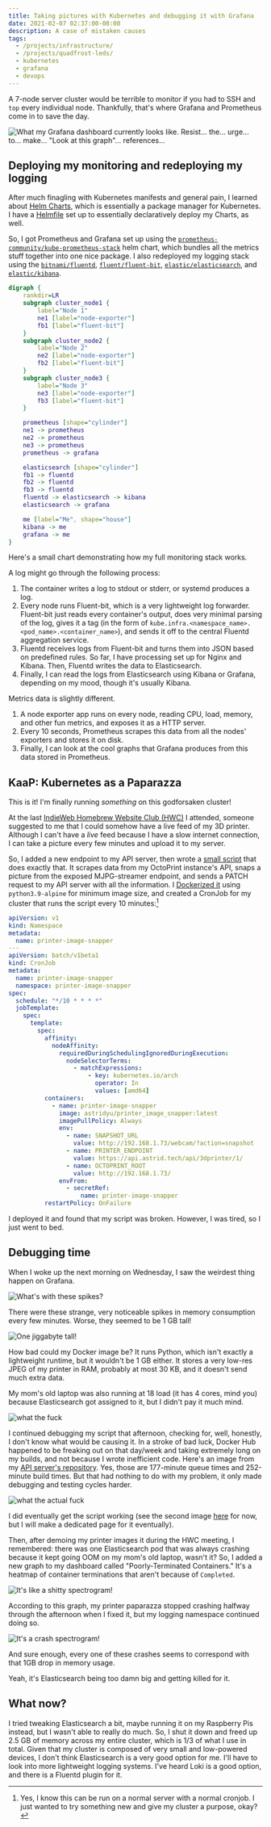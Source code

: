 ```yaml
---
title: Taking pictures with Kubernetes and debugging it with Grafana
date: 2021-02-07 02:37:00-08:00
description: A case of mistaken causes
tags:
  - /projects/infrastructure/
  - /projects/quadfrost-leds/
  - kubernetes
  - grafana
  - devops
---
```


A 7-node server cluster would be terrible to monitor if you had to SSH and `top`
every individual node. Thankfully, that's where Grafana and Prometheus come in
to save the day.

<!-- excerpt -->

![What my Grafana dashboard currently looks like. Resist... the... urge... to... make... "Look at this graph"... references...](./everything-dashboard.png)

## Deploying my monitoring and redeploying my logging

After much finagling with Kubernetes manifests and general pain, I learned about
[Helm Charts](https://helm.sh), which is essentially a package manager for
Kubernetes. I have a [Helmfile](https://github.com/roboll/helmfile) set up to
essentially declaratively deploy my Charts, as well.

So, I got Prometheus and Grafana set up using the
[`prometheus-community/kube-prometheus-stack`](https://github.com/prometheus-community/helm-charts/tree/main/charts/kube-prometheus-stack)
helm chart, which bundles all the metrics stuff together into one nice package.
I also redeployed my logging stack using the
[`bitnami/fluentd`](https://github.com/bitnami/charts/tree/master/bitnami/fluentd/),
[`fluent/fluent-bit`](https://github.com/fluent/helm-charts),
[`elastic/elasticsearch`](https://github.com/elastic/helm-charts/tree/master/elasticsearch),
and
[`elastic/kibana`](https://github.com/elastic/helm-charts/tree/master/kibana).

```dot
digraph {
    rankdir=LR
    subgraph cluster_node1 {
        label="Node 1"
        ne1 [label="node-exporter"]
        fb1 [label="fluent-bit"]
    }
    subgraph cluster_node2 {
        label="Node 2"
        ne2 [label="node-exporter"]
        fb2 [label="fluent-bit"]
    }
    subgraph cluster_node3 {
        label="Node 3"
        ne3 [label="node-exporter"]
        fb3 [label="fluent-bit"]
    }

    prometheus [shape="cylinder"]
    ne1 -> prometheus
    ne2 -> prometheus
    ne3 -> prometheus
    prometheus -> grafana

    elasticsearch [shape="cylinder"]
    fb1 -> fluentd
    fb2 -> fluentd
    fb3 -> fluentd
    fluentd -> elasticsearch -> kibana
    elasticsearch -> grafana

    me [label="Me", shape="house"]
    kibana -> me
    grafana -> me
}
```

Here's a small chart demonstrating how my full monitoring stack works.

A log might go through the following process:

1. The container writes a log to stdout or stderr, or systemd produces a log.
2. Every node runs Fluent-bit, which is a very lightweight log forwarder.
   Fluent-bit just reads every container's output, does very minimal parsing of
   the log, gives it a tag (in the form of
   `kube.infra.<namespace_name>.<pod_name>.<container_name>`), and sends it off
   to the central Fluentd aggregation service.
3. Fluentd receives logs from Fluent-bit and turns them into JSON based on
   predefined rules. So far, I have processing set up for Nginx and Kibana.
   Then, Fluentd writes the data to Elasticsearch.
4. Finally, I can read the logs from Elasticsearch using Kibana or Grafana,
   depending on my mood, though it's usually Kibana.

Metrics data is slightly different.

1. A node exporter app runs on every node, reading CPU, load, memory, and other
   fun metrics, and exposes it as a HTTP server.
2. Every 10 seconds, Prometheus scrapes this data from all the nodes' exporters
   and stores it on disk.
3. Finally, I can look at the cool graphs that Grafana produces from this data
   stored in Prometheus.

## KaaP: Kubernetes as a Paparazza

This is it! I'm finally running _something_ on this godforsaken cluster!

At the last
[IndieWeb Homebrew Website Club (HWC)](https://indieweb.org/Homebrew_Website_Club)
I attended, someone suggested to me that I could somehow have a live feed of my
3D printer. Although I can't have a _live_ feed because I have a slow internet
connection, I can take a picture every few minutes and upload it to my server.

So, I added a new endpoint to my API server, then wrote a
[small script](https://github.com/astralbijection/printer_image_snapper) that
does exactly that. It scrapes data from my OctoPrint instance's API, snaps a
picture from the exposed MJPG-streamer endpoint, and sends a PATCH request to my
API server with all the information. I
[Dockerized it](https://hub.docker.com/repository/docker/astridyu/printer_image_snapper)
using `python3.9-alpine` for minimum image size, and created a CronJob for my
cluster that runs the script every 10 minutes:[^1]

[^1]:
    Yes, I know this can be run on a normal server with a normal cronjob. I just
    wanted to try something new and give my cluster a purpose, okay?

```yaml
apiVersion: v1
kind: Namespace
metadata:
  name: printer-image-snapper
---
apiVersion: batch/v1beta1
kind: CronJob
metadata:
  name: printer-image-snapper
  namespace: printer-image-snapper
spec:
  schedule: "*/10 * * * *"
  jobTemplate:
    spec:
      template:
        spec:
          affinity:
            nodeAffinity:
              requiredDuringSchedulingIgnoredDuringExecution:
                nodeSelectorTerms:
                  - matchExpressions:
                      - key: kubernetes.io/arch
                        operator: In
                        values: [amd64]
          containers:
            - name: printer-image-snapper
              image: astridyu/printer_image_snapper:latest
              imagePullPolicy: Always
              env:
                - name: SNAPSHOT_URL
                  value: http://192.168.1.73/webcam/?action=snapshot
                - name: PRINTER_ENDPOINT
                  value: https://api.astrid.tech/api/3dprinter/1/
                - name: OCTOPRINT_ROOT
                  value: http://192.168.1.73/
              envFrom:
                - secretRef:
                    name: printer-image-snapper
          restartPolicy: OnFailure
```

I deployed it and found that my script was broken. However, I was tired, so I
just went to bed.

## Debugging time

When I woke up the next morning on Wednesday, I saw the weirdest thing happen on
Grafana.

![What's with these spikes?](repeated-spikes.png)

There were these strange, very noticeable spikes in memory consumption every few
minutes. Worse, they seemed to be 1 GB tall!

![One jiggabyte tall!](1gb-spikes.png)

How bad could my Docker image be? It runs Python, which isn't exactly a
lightweight runtime, but it wouldn't be 1 GB either. It stores a very low-res
JPEG of my printer in RAM, probably at most 30 KB, and it doesn't send much
extra data.

My mom's old laptop was also running at 18 load (it has 4 cores, mind you)
because Elasticsearch got assigned to it, but I didn't pay it much mind.

![what the fuck](massive-load.png)

I continued debugging my script that afternoon, checking for, well, honestly, I
don't know what would be causing it. In a stroke of bad luck, Docker Hub
happened to be freaking out on that day/week and taking extremely long on my
builds, and not because I wrote inefficient code. Here's an image from my
[API server's repository](https://hub.docker.com/repository/docker/astridyu/astrid_tech_api).
Yes, those are 177-minute queue times and 252-minute build times. But that had
nothing to do with my problem, it only made debugging and testing cycles harder.

![what the actual fuck](long-build-times.png)

I did eventually get the script working (see the second image
[here](https://astrid.tech/projects/quadfrost-leds/) for now, but I will make a
dedicated page for it eventually).

Then, after demoing my printer images it during the HWC meeting, I remembered:
there was one Elasticsearch pod that was always crashing because it kept going
OOM on my mom's old laptop, wasn't it? So, I added a new graph to my dashboard
called "Poorly-Terminated Containers." It's a heatmap of container terminations
that aren't because of `Completed`.

![It's like a shitty spectrogram!](poorly-terminated-containers.png)

According to this graph, my printer paparazza stopped crashing halfway through
the afternoon when I fixed it, but my logging namespace continued doing so.

![It's a crash spectrogram!](correlation-time.png)

And sure enough, every one of these crashes seems to correspond with that 1GB
drop in memory usage.

Yeah, it's Elasticsearch being too damn big and getting killed for it.

## What now?

I tried tweaking Elasticsearch a bit, maybe running it on my Raspberry Pis
instead, but I wasn't able to really do much. So, I shut it down and freed up
2.5 GB of memory across my entire cluster, which is 1/3 of what I use in total.
Given that my cluster is composed of very small and low-powered devices, I don't
think Elasticsearch is a very good option for me. I'll have to look into more
lightweight logging systems. I've heard Loki is a good option, and there is a
Fluentd plugin for it.
